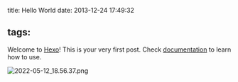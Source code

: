 title: Hello World
date: 2013-12-24 17:49:32

tags:
---

Welcome to [Hexo](http://zespia.tw/hexo)! This is your very first post. Check [documentation](http://zespia.tw/hexo/docs) to learn how to use.

![2022-05-12_18.56.37.png](https://s2.loli.net/2024/04/22/NzD6FRuQ3wKJ4ZI.png)
